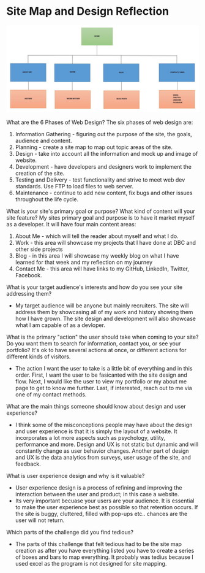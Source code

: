 # Site Map and Design Reflection

![Site Map](imgs/site-map.jpg)

What are the 6 Phases of Web Design?
   The six phases of web design are:
   1. Information Gathering - figuring out the purpose of the site, the goals, audience and content.
   2. Planning - create a site map to map out topic areas of the site.
   3. Design - take into account all the information and mock up and image of website.
   4. Development - have developers and designers work to implement the creation of the site.
   5. Testing and Delivery - test functionality and strive to meet web dev standards. Use FTP to load files to web server.
   6. Maintenance - continue to add new content, fix bugs and other issues throughout the life cycle.

What is your site's primary goal or purpose? What kind of content will your site feature?
   My sites primary goal and purpose is to have it market myself as a developer. It will have four main content areas:
   1. About Me - which will tell the reader about myself and what I do.
   2. Work - this area will showcase my projects that I have done at DBC and other side projects
   3. Blog - in this area I will showcase my weekly blog on what I have learned for that week and my reflection on my journey
   4. Contact Me - this area will have links to my GitHub, LinkedIn, Twitter, Facebook.

What is your target audience's interests and how do you see your site addressing them?
 - My target audience will be anyone but mainly recruiters. The site will address them by showcasing all of my work and history showing
   them how I have grown. The site design and development will also showcase what I am capable of as a devloper.

What is the primary "action" the user should take when coming to your site? Do you want them to search for information, contact you, or see your portfolio? It's ok to have several actions at once, or different actions for different kinds of visitors.
 - The action I want the user to take is a little bit of everything and in this order. First, I want the user to be fasicanted with the
   site design and flow. Next, I would like the user to view my portfolio or my about me page to get to know me further. Last, if interested, reach out to me via one of my contact methods.


What are the main things someone should know about design and user experience?
 - I think some of the misconceptions people may have about the design and user experience is that it is simply the layout of a website.
   It incorporates a lot more aspects such as psychology, utility, performance and more.  Design and UX is not static but dynamic and will constantly change as user behavior changes. Another part of design and UX is the data analytics from surveys, user usage of the site, and feedback.


What is user experience design and why is it valuable?
 - User experience design is a process of refining and improving the interaction between the user and product; in this case a website.
 - Its very important becuase your users are your audience. It is essential to make the user experience best as possible so that
   retention occurs. If the site is buggy, cluttered, filled with pop-ups etc.. chances are the user will not return.


Which parts of the challenge did you find tedious?
 - The parts of this challenge that felt tedious had to be the site map creation as after you have everything listed you have to create
   a series of boxes and bars to map everything. It probably was tedius because I used excel as the program is not designed for site mapping.
